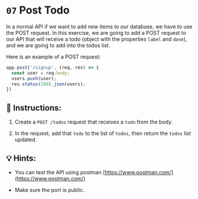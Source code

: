 # `07` Post Todo 

In a normal API if we want to add new items to our database, we have to use the POST request. In this exercise, we are going to add a POST request to our API that will receive a todo (object with the properties `label` and `done`), and we are going to add into the todos list.

Here is an example of a POST request:

```js
app.post('/signup', (req, res) => {
  const user = req.body;
  users.push(user);
  res.status(200).json(users);
})
```

## 📝 Instructions:

1. Create a `POST /todos` request that receives a `todo` from the body.

2. In the request, add that `todo` to the list of `todos`, then return the `todos` list updated.

## 💡 Hints:

+ You can test the API using postman [https://www.postman.com/](https://www.postman.com/)

+ Make sure the port is public.